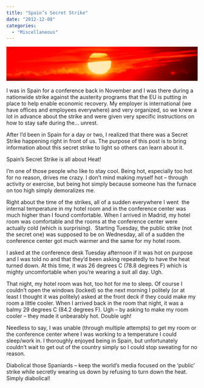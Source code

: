 ```yaml
---
title: "Spain’s Secret Strike"
date: "2012-12-08"
categories: 
  - "Miscellaneous"
---
```


[![The Sun](images/sun.png "The Sun")](http://www.thewargos.com/2012/12/spains-secret-strike/sun/)

I was in Spain for a conference back in November and I was there during a nationwide strike against the austerity programs that the EU is putting in place to help enable economic recovery. My employer is international (we have offices and employees everywhere) and very organized, so we knew a lot in advance about the strike and were given very specific instructions on how to stay safe during the… unrest.

After I’d been in Spain for a day or two, I realized that there was a Secret Strike happening right in front of us. The purpose of this post is to bring information about this secret strike to light so others can learn about it.

Spain’s Secret Strike is all about Heat!

I’m one of those people who like to stay cool. Being hot, especially too hot for no reason, drives me crazy. I don’t mind making myself hot – through activity or exercise, but being hot simply because someone has the furnace on too high simply demoralizes me.

Right about the time of the strikes, all of a sudden everywhere I went  the internal temperature in my hotel room and in the conference center was much higher than I found comfortable. When I arrived in Madrid, my hotel room was comfortable and the rooms at the conference center were actually cold (which is surprising).  Starting Tuesday, the public strike (not the secret one) was supposed to be on Wednesday, all of a sudden the conference center got much warmer and the same for my hotel room.

I asked at the conference desk Tuesday afternoon if it was hot on purpose and I was told no and that they’d been asking repeatedly to have the heat turned down. At this time, it was 26 degrees C (78.8 degrees F) which is mighty uncomfortable when you’re wearing a suit all day. Ugh.

That night, my hotel room was hot, too hot for me to sleep. Of course I couldn’t open the windows (locked) so the next morning I politely (or at least I thought it was politely) asked at the front deck if they could make my room a little cooler. When I arrived back in the room that night, it was a balmy 29 degrees C (84.2 degrees F). Ugh – by asking to make my room cooler – they made it unbearably hot. Double ugh!

Needless to say, I was unable (through multiple attempts) to get my room or the conference center where I was working to a temperature I could sleep/work in. I thoroughly enjoyed being in Spain, but unfortunately couldn’t wait to get out of the country simply so I could stop sweating for no reason.

Diabolical those Spaniards – keep the world’s media focused on the ‘public’ strike while secretly wearing us down by refusing to turn down the heat. Simply diabolical!
